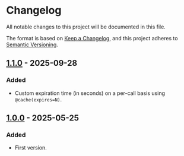 # Changelog

All notable changes to this project will be documented in this file.

The format is based on [Keep a Changelog](https://keepachangelog.com/en/1.0.0/),
and this project adheres to [Semantic Versioning](https://semver.org/spec/v2.0.0.html).


## [1.1.0] - 2025-09-28

### Added
- Custom expiration time (in seconds) on a per-call basis using `@cache(expires=N)`.


## [1.0.0] - 2025-05-25

### Added
- First version.


[1.0.0]: https://github.com/BoboTiG/bottle-file-cache/tree/1.0.0
[1.1.0]: https://github.com/BoboTiG/bottle-file-cache/tree/1.1.0
